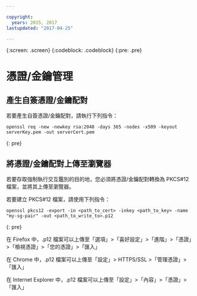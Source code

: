 ```yaml
---

copyright:
  years: 2015, 2017
lastupdated: "2017-04-25"

---
```

{:screen: .screen}
{:codeblock: .codeblock}
{:pre: .pre}

# 憑證/金鑰管理

## 產生自簽憑證/金鑰配對

若要產生自簽憑證/金鑰配對，請執行下列指令：

```
openssl req -new -newkey rsa:2048 -days 365 -nodes -x509 -keyout serverKey.pem -out serverCert.pem
```
{: pre}


## 將憑證/金鑰配對上傳至瀏覽器

若要存取強制執行交互鑑別的目的地，您必須將憑證/金鑰配對轉換為 PKCS#12 檔案，並將其上傳至瀏覽器。

若要建立 PKCS#12 檔案，請使用下列指令：

```
openssl pkcs12 -export -in <path_to_cert> -inkey <path_to_key> -name "my-sg-pair" -out <path_to_write_to>.p12
```
{: pre}

在 Firefox 中，.p12 檔案可以上傳至「選項」>「喜好設定」>「進階」>「憑證」>「檢視憑證」>「您的憑證」>「匯入」

在 Chrome 中，.p12 檔案可以上傳至「設定」> HTTPS/SSL >「管理憑證」>「匯入」

在 Internet Explorer 中，.p12 檔案可以上傳至「設定」>「內容」>「憑證」>「匯入」
